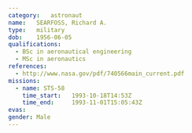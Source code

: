 ```yaml
---
category:	astronaut
name:	SEARFOSS, Richard A.
type:	military
dob:	1956-06-05
qualifications:
  - BSc in aeronautical engineering
  - MSc in aeronautics
references:
  - http://www.nasa.gov/pdf/740566main_current.pdf
missions:
  - name: STS-58
    time_start:   1993-10-18T14:53Z
    time_end:     1993-11-01T15:05:43Z
evas:
gender:	Male
---
```

